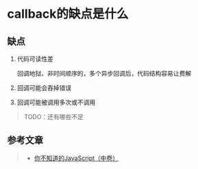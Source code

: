 # callback的缺点是什么

## 缺点

 1. 代码可读性差
    
    回调地狱、非时间顺序的，多个异步回调后，代码结构容易让费解 

 2. 回调可能会吞掉错误
 
 3. 回调可能被调用多次或不调用
 
> TODO：还有哪些不足
 
## 参考文章

> * [你不知道的JavaScript（中卷）](https://book.douban.com/subject/26854244/)
